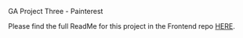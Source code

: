 GA Project Three - Painterest

Please find the full ReadMe for this project in the Frontend repo [HERE](https://github.com/hatch9191/project-four-frontend).
